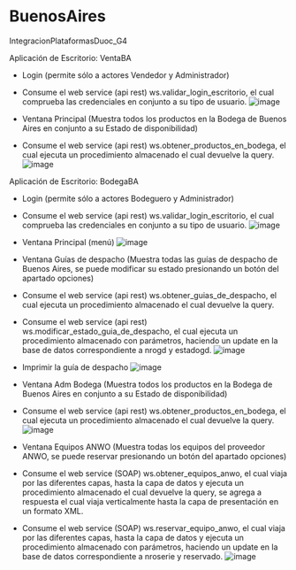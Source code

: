 # BuenosAires
 IntegracionPlataformasDuoc_G4

Aplicación de Escritorio: VentaBA

- Login (permite sólo a actores Vendedor y Administrador)
- Consume el web service (api rest) ws.validar_login_escritorio, el cual comprueba las credenciales en conjunto a su tipo de usuario.
![image](https://github.com/josebarbozaDUOC/BuenosAires/assets/101838235/a2148bb3-58ea-4724-b406-8cac92072e0b)

- Ventana Principal (Muestra todos los productos en la Bodega de Buenos Aires en conjunto a su Estado de disponibilidad)
- Consume el web service (api rest) ws.obtener_productos_en_bodega, el cual ejecuta un procedimiento almacenado el cual devuelve la query.
![image](https://github.com/josebarbozaDUOC/BuenosAires/assets/101838235/a25a7e66-d343-4239-99d3-3846aaa68096)


Aplicación de Escritorio: BodegaBA

- Login (permite sólo a actores Bodeguero y Administrador)
- Consume el web service (api rest) ws.validar_login_escritorio, el cual comprueba las credenciales en conjunto a su tipo de usuario.
![image](https://github.com/josebarbozaDUOC/BuenosAires/assets/101838235/ae0735b9-cd19-4b65-9edc-af981ba5f5ff)

- Ventana Principal (menú)
![image](https://github.com/josebarbozaDUOC/BuenosAires/assets/101838235/612bfb40-0ce4-4d35-8b8f-90115f9ec9a7)

- Ventana Guías de despacho (Muestra todas las guías de despacho de Buenos Aires, se puede modificar su estado presionando un botón del apartado opciones)
- Consume el web service (api rest) ws.obtener_guias_de_despacho, el cual ejecuta un procedimiento almacenado el cual devuelve la query.
- Consume el web service (api rest) ws.modificar_estado_guia_de_despacho, el cual ejecuta un procedimiento almacenado con parámetros, haciendo un update en la base de datos correspondiente a nrogd y estadogd.
![image](https://github.com/josebarbozaDUOC/BuenosAires/assets/101838235/78c52312-72dd-4e90-988e-fafb9edb96ed)

- Imprimir la guía de despacho
![image](https://github.com/josebarbozaDUOC/BuenosAires/assets/101838235/7b309b75-ea94-4a7a-b073-7e9938270b11)

- Ventana Adm Bodega (Muestra todos los productos en la Bodega de Buenos Aires en conjunto a su Estado de disponibilidad)
- Consume el web service (api rest) ws.obtener_productos_en_bodega, el cual ejecuta un procedimiento almacenado el cual devuelve la query.
![image](https://github.com/josebarbozaDUOC/BuenosAires/assets/101838235/97240858-354d-4c1f-84e3-61e7e791466d)

- Ventana Equipos ANWO (Muestra todas los equipos del proveedor ANWO, se puede reservar presionando un botón del apartado opciones)
- Consume el web service (SOAP) ws.obtener_equipos_anwo, el cual viaja por las diferentes capas, hasta la capa de datos y ejecuta un procedimiento almacenado el cual devuelve la query, se agrega a respuesta el cual viaja verticalmente hasta la capa de presentación en un formato XML.
- Consume el web service (SOAP) ws.reservar_equipo_anwo, el cual viaja por las diferentes capas, hasta la capa de datos y ejecuta un procedimiento almacenado con parámetros, haciendo un update en la base de datos correspondiente a nroserie y reservado.
![image](https://github.com/josebarbozaDUOC/BuenosAires/assets/101838235/acf18e30-262d-44fa-9146-a99aea19b99a)
